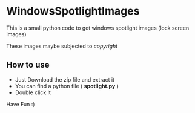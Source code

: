 # WindowsSpotlightImages
This is a small python code to get windows spotlight images (lock screen images)  
  
These images maybe subjected to *copyright*

## How to use
* Just Download the zip file and extract it
* You can find a python file ( **spotlight.py** )
* Double click it   

Have Fun :)
